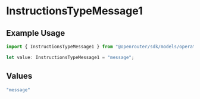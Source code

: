 # InstructionsTypeMessage1

## Example Usage

```typescript
import { InstructionsTypeMessage1 } from "@openrouter/sdk/models/operations";

let value: InstructionsTypeMessage1 = "message";
```

## Values

```typescript
"message"
```